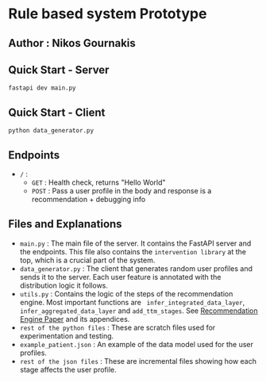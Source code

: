 # Rule based system Prototype

## Author : Nikos Gournakis

## Quick Start - Server

```
fastapi dev main.py
```

## Quick Start - Client

```
python data_generator.py
```

## Endpoints

- `/` :
    - `GET` : Health check, returns "Hello World"
    - `POST` : Pass a user profile in the body and response is a recommendation + debugging info

## Files and Explanations

- `main.py` : The main file of the server. It contains the FastAPI server and the endpoints. This file also contains the
  `intervention library` at the top, which is a crucial part of the system.
- `data_generator.py` : The client that generates random user profiles and sends it to the server. Each user feature is
  annotated with the distribution logic it follows.
- `utils.py` : Contains the logic of the steps of the recommendation engine. Most important functions are `
  infer_integrated_data_layer`, `infer_aggregated_data_layer` and `add_ttm_stages`.
  See [Recommendation Engine Paper](https://www.notion.so/A-Comprehensive-User-Modeling-Framework-and-a-Recommender-System-for-Personalizing-Well-Being-Relate-72bef7df897f4432bbf6e38fc6bac3bb?pvs=4)
  and its appendices.
- `rest of the python files` : These are scratch files used for experimentation and testing.
- `example_patient.json` : An example of the data model used for the user profiles.
- `rest of the json files` : These are incremental files showing how each stage affects the user profile.